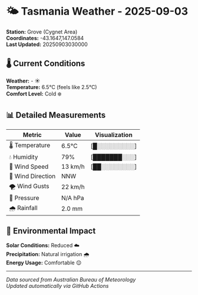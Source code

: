 # 🌤️ Tasmania Weather - 2025-09-03

**Station:** Grove (Cygnet Area)  
**Coordinates:** -43.1647,147.0584  
**Last Updated:** 20250903030000

## 🌡️ Current Conditions

**Weather:** - ☀️  
**Temperature:** 6.5°C (feels like 2.5°C)  
**Comfort Level:** Cold ❄️

## 📊 Detailed Measurements

| Metric | Value | Visualization |
|--------|-------|---------------|
| 🌡️ Temperature | 6.5°C | [█░░░░░░░░░] |
| 💧 Humidity | 79% | [███████░░░] |
| 💨 Wind Speed | 13 km/h | [██░░░░░░░░] |
| 🧭 Wind Direction | NNW | |
| 🌪️ Wind Gusts | 22 km/h | |
| 🔽 Pressure | N/A hPa | |
| 🌧️ Rainfall | 2.0 mm | |

## 🌱 Environmental Impact

**Solar Conditions:** Reduced ☁️  
**Precipitation:** Natural irrigation 🌧️  
**Energy Usage:** Comfortable 😌

---
*Data sourced from Australian Bureau of Meteorology*  
*Updated automatically via GitHub Actions*
